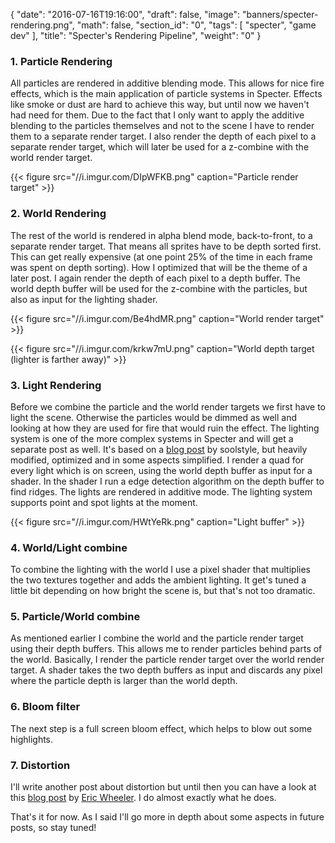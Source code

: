 {
  "date": "2016-07-16T19:16:00",
  "draft": false,
  "image": "banners/specter-rendering.png",
  "math": false,
  "section_id": "0",
  "tags": [
    "specter",
    "game dev"
  ],
  "title": "Specter's Rendering Pipeline",
  "weight": "0"
}

### 1. Particle Rendering

All particles are rendered in additive blending mode. This allows for nice fire effects, which is the main application of particle systems in Specter. Effects like smoke or dust are hard to achieve this way, but until now we haven't had need for them.
Due to the fact that I only want to apply the additive blending to the particles themselves and not to the scene I have to render them to a separate render target.
I also render the depth of each pixel to a separate render target, which will later be used for a z-combine with the world render target.

{{< figure src="//i.imgur.com/DIpWFKB.png" caption="Particle render target" >}}

### 2. World Rendering

The rest of the world is rendered in alpha blend mode, back-to-front, to a separate render target. That means all sprites have to be depth sorted first. This can get really expensive (at one point 25% of the time in each frame was spent on depth sorting). How I optimized that will be the theme of a later post.
I again render the depth of each pixel to a depth buffer. The world depth buffer will be used for the z-combine with the particles, but also as input for the lighting shader.

{{< figure src="//i.imgur.com/Be4hdMR.png" caption="World render target" >}}

{{< figure src="//i.imgur.com/krkw7mU.png" caption="World depth target (lighter is farther away)" >}}

### 3. Light Rendering

Before we combine the particle and the world render targets we first have to light the scene. Otherwise the particles would be dimmed as well and looking at how they are used for fire that would ruin the effect.
The lighting system is one of the more complex systems in Specter and will get a separate post as well. It's based on a [blog post](//www.soolstyle.com/2010/02/15/2d-deferred-lightning/) by soolstyle, but heavily modified, optimized and in some aspects simplified.
I render a quad for every light which is on screen, using the world depth buffer as input for a shader. In the shader I run a edge detection algorithm on the depth buffer to find ridges. The lights are rendered in additive mode. The lighting system supports point and spot lights at the moment.

{{< figure src="//i.imgur.com/HWtYeRk.png" caption="Light buffer" >}}

### 4. World/Light combine

To combine the lighting with the world I use a pixel shader that multiplies the two textures together and adds the ambient lighting. It get's tuned a little bit depending on how bright the scene is, but that's not too dramatic.

### 5. Particle/World combine

As mentioned earlier I combine the world and the particle render target using their depth buffers. This allows me to render particles behind parts of the world.
Basically, I render the particle render target over the world render target. A shader takes the two depth buffers as input and discards any pixel where the particle depth is larger than the world depth.

### 6. Bloom filter

The next step is a full screen bloom effect, which helps to blow out some highlights.

### 7. Distortion

I'll write another post about distortion but until then you can have a look at this [blog post](//superobelisk.blogspot.de/2013/07/distortion-effects.html) by [Eric Wheeler](//twitter.com/ericswheeler). I do almost exactly what he does.


That's it for now. As I said I'll go more in depth about some aspects in future posts, so stay tuned!
